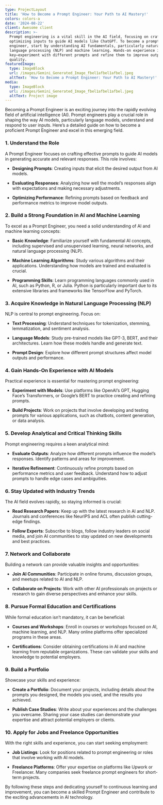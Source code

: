 ```yaml
---
type: ProjectLayout
title: 'How to Become a Prompt Engineer: Your Path to AI Mastery!'
colors: colors-a
date: '2024-08-22'
client: Awesome client
description: >-
  Prompt engineering is a vital skill in the AI field, focusing on crafting and
  optimizing inputs to guide AI models like ChatGPT. To become a prompt
  engineer, start by understanding AI fundamentals, particularly natural
  language processing (NLP) and machine learning. Hands-on experience is
  key—experiment with different prompts and refine them to improve output
  quality.
featuredImage:
  type: ImageBlock
  url: /images/Gemini_Generated_Image_fbel1afbel1afbel.jpeg
  altText: 'How to Become a Prompt Engineer: Your Path to AI Mastery!'
media:
  type: ImageBlock
  url: /images/Gemini_Generated_Image_fbel1afbel1afbel.jpeg
  altText: Project image
---
```

Becoming a Prompt Engineer is an exciting journey into the rapidly evolving field of artificial intelligence (AI). Prompt engineers play a crucial role in shaping the way AI models, particularly language models, understand and respond to user inputs. Here’s a detailed guide on how to become a proficient Prompt Engineer and excel in this emerging field.

### 1. **Understand the Role**

A Prompt Engineer focuses on crafting effective prompts to guide AI models in generating accurate and relevant responses. This role involves:

*   **Designing Prompts**: Creating inputs that elicit the desired output from AI models.

*   **Evaluating Responses**: Analyzing how well the model’s responses align with expectations and making necessary adjustments.

*   **Optimizing Performance**: Refining prompts based on feedback and performance metrics to improve model outputs.

### 2. **Build a Strong Foundation in AI and Machine Learning**

To excel as a Prompt Engineer, you need a solid understanding of AI and machine learning concepts:

*   **Basic Knowledge**: Familiarize yourself with fundamental AI concepts, including supervised and unsupervised learning, neural networks, and natural language processing (NLP).

*   **Machine Learning Algorithms**: Study various algorithms and their applications. Understanding how models are trained and evaluated is crucial.

*   **Programming Skills**: Learn programming languages commonly used in AI, such as Python, R, or Julia. Python is particularly important due to its extensive libraries and frameworks like TensorFlow and PyTorch.

### 3. **Acquire Knowledge in Natural Language Processing (NLP)**

NLP is central to prompt engineering. Focus on:

*   **Text Processing**: Understand techniques for tokenization, stemming, lemmatization, and sentiment analysis.

*   **Language Models**: Study pre-trained models like GPT-3, BERT, and their architectures. Learn how these models handle and generate text.

*   **Prompt Design**: Explore how different prompt structures affect model outputs and performance.

### 4. **Gain Hands-On Experience with AI Models**

Practical experience is essential for mastering prompt engineering:

*   **Experiment with Models**: Use platforms like OpenAI’s GPT, Hugging Face’s Transformers, or Google’s BERT to practice creating and refining prompts.

*   **Build Projects**: Work on projects that involve developing and testing prompts for various applications, such as chatbots, content generation, or data analysis.

### 5. **Develop Analytical and Critical Thinking Skills**

Prompt engineering requires a keen analytical mind:

*   **Evaluate Outputs**: Analyze how different prompts influence the model’s responses. Identify patterns and areas for improvement.

*   **Iterative Refinement**: Continuously refine prompts based on performance metrics and user feedback. Understand how to adjust prompts to handle edge cases and ambiguities.

### 6. **Stay Updated with Industry Trends**

The AI field evolves rapidly, so staying informed is crucial:

*   **Read Research Papers**: Keep up with the latest research in AI and NLP. Journals and conferences like NeurIPS and ACL often publish cutting-edge findings.

*   **Follow Experts**: Subscribe to blogs, follow industry leaders on social media, and join AI communities to stay updated on new developments and best practices.

### 7. **Network and Collaborate**

Building a network can provide valuable insights and opportunities:

*   **Join AI Communities**: Participate in online forums, discussion groups, and meetups related to AI and NLP.

*   **Collaborate on Projects**: Work with other AI professionals on projects or research to gain diverse perspectives and enhance your skills.

### 8. **Pursue Formal Education and Certifications**

While formal education isn’t mandatory, it can be beneficial:

*   **Courses and Workshops**: Enroll in courses or workshops focused on AI, machine learning, and NLP. Many online platforms offer specialized programs in these areas.

*   **Certifications**: Consider obtaining certifications in AI and machine learning from reputable organizations. These can validate your skills and knowledge to potential employers.

### 9. **Build a Portfolio**

Showcase your skills and experience:

*   **Create a Portfolio**: Document your projects, including details about the prompts you designed, the models you used, and the results you achieved.

*   **Publish Case Studies**: Write about your experiences and the challenges you overcame. Sharing your case studies can demonstrate your expertise and attract potential employers or clients.

### 10. **Apply for Jobs and Freelance Opportunities**

With the right skills and experience, you can start seeking employment:

*   **Job Listings**: Look for positions related to prompt engineering or roles that involve working with AI models.

*   **Freelance Platforms**: Offer your expertise on platforms like Upwork or Freelancer. Many companies seek freelance prompt engineers for short-term projects.

By following these steps and dedicating yourself to continuous learning and improvement, you can become a skilled Prompt Engineer and contribute to the exciting advancements in AI technology.
